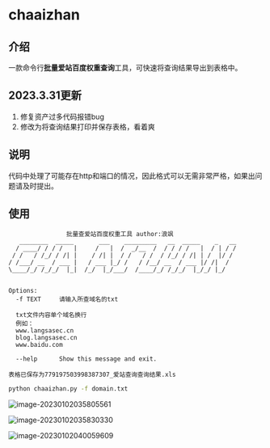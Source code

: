 # chaaizhan

## 介绍

一款命令行**批量爱站百度权重查询**工具，可快速将查询结果导出到表格中。

## 2023.3.31更新

1. 修复资产过多代码报错bug
2. 修改为将查询结果打印并保存表格，看着爽

## 说明

代码中处理了可能存在http和端口的情况，因此格式可以无需非常严格，如果出问题请及时提出。

## 使用

```shell
				批量查爱站百度权重工具 author:浪飒
   ________  _____       ___    _________   __  _____    _   __
  / ____/ / / /   |     /   |  /  _/__  /  / / / /   |  / | / /
 / /   / /_/ / /| |    / /| |  / /   / /  / /_/ / /| | /  |/ /
/ /___/ __  / ___ |   / ___ |_/ /   / /__/ __  / ___ |/ /|  /
\____/_/ /_/_/  |_|  /_/  |_/___/  /____/_/ /_/_/  |_/_/ |_/


Options:
  -f TEXT     请输入所查域名的txt

  txt文件内容单个域名换行
  例如：
  www.langsasec.cn
  blog.langsasec.cn
  www.baidu.com

  --help      Show this message and exit.

表格已保存为779197503998387307_爱站查询查询结果.xls
```

```sh
python chaaizhan.py -f domain.txt

```

![image-20230102035805561](https://i0.hdslb.com/bfs/album/8732439be86ee85f7dee77d4d9e50343159bdeeb.png)

![image-20230102035830330](https://i0.hdslb.com/bfs/album/e059f939a56fef3b2b292ad098ed78871c4dfe29.png)

![image-20230102040059609](https://i0.hdslb.com/bfs/album/b80e0a3e7a52adbc48cbd529439f2d9a649f1fbd.png)

